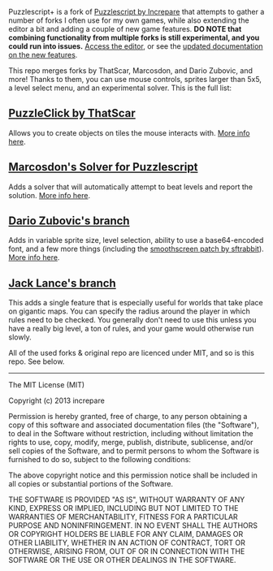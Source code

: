 Puzzlescript+ is a fork of [Puzzlescript by Increpare](https://github.com/increpare/PuzzleScript) that attempts to gather a number of forks I often use for my own games, while also extending the editor a bit and adding a couple of new game features. **DO NOTE that combining functionality from multiple forks is still experimental, and you could run into issues.** [Access the editor](https://auroriax.github.io/PuzzleScript/editor.html), or see the [updated documentation on the new features](https://auroriax.github.io/PuzzleScript/Documentation/documentation.html).

This repo merges forks by ThatScar, Marcosdon, and Dario Zubovic, and more! Thanks to them, you can use mouse controls, sprites larger than 5x5, a level select menu, and an experimental solver. This is the full list:

## [PuzzleClick by ThatScar](https://github.com/ThatScar/PuzzleScript)
Allows you to create objects on tiles the mouse interacts with. [More info here](https://github.com/ThatScar/PuzzleScript/blob/master/README.md).

## [Marcosdon's Solver for Puzzlescript](https://github.com/marcosdon/PuzzleScriptWithSolver)
Adds a solver that will automatically attempt to beat levels and report the solution. [More info here](https://github.com/marcosdon/PuzzleScriptWithSolver/blob/master/README.md).

## [Dario Zubovic's branch](https://github.com/dario-zubovic/PuzzleScript)
Adds in variable sprite size, level selection, ability to use a base64-encoded font, and a few more things (including the [smoothscreen patch by sftrabbit](https://github.com/sftrabbit/PuzzleScript-smoothscreen)). [More info here](https://dario-zubovic.github.io/PuzzleScript/Documentation/differences.html).

## [Jack Lance's branch](https://github.com/JackLance/PuzzleScript)
This adds a single feature that is especially useful for worlds that take place on gigantic maps. You can specify the radius around the player in which rules need to be checked. You generally don't need to use this unless you have a really big level, a ton of rules, and your game would otherwise run slowly.

All of the used forks & original repo are licenced under MIT, and so is this repo. See below.

-------

The MIT License (MIT)

Copyright (c) 2013 increpare

Permission is hereby granted, free of charge, to any person obtaining a copy of this software and associated documentation files (the "Software"), to deal in the Software without restriction, including without limitation the rights to use, copy, modify, merge, publish, distribute, sublicense, and/or sell copies of the Software, and to permit persons to whom the Software is furnished to do so, subject to the following conditions:

The above copyright notice and this permission notice shall be included in all copies or substantial portions of the Software.

THE SOFTWARE IS PROVIDED "AS IS", WITHOUT WARRANTY OF ANY KIND, EXPRESS OR IMPLIED, INCLUDING BUT NOT LIMITED TO THE WARRANTIES OF MERCHANTABILITY, FITNESS FOR A PARTICULAR PURPOSE AND NONINFRINGEMENT. IN NO EVENT SHALL THE AUTHORS OR COPYRIGHT HOLDERS BE LIABLE FOR ANY CLAIM, DAMAGES OR OTHER LIABILITY, WHETHER IN AN ACTION OF CONTRACT, TORT OR OTHERWISE, ARISING FROM, OUT OF OR IN CONNECTION WITH THE SOFTWARE OR THE USE OR OTHER DEALINGS IN THE SOFTWARE.
